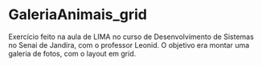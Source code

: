 # GaleriaAnimais_grid
Exercício feito na aula de LIMA no curso de Desenvolvimento de Sistemas no Senai de Jandira, com o professor Leonid. O objetivo era montar uma galeria de fotos, com o layout em grid.